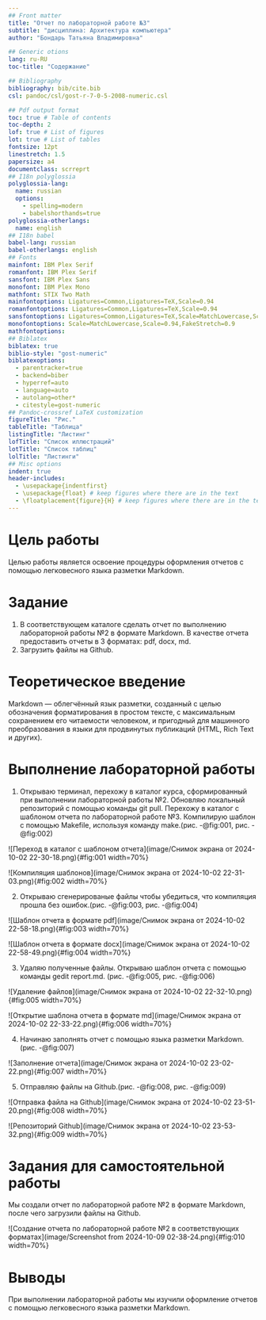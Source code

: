 ```yaml
---
## Front matter
title: "Отчет по лабораторной работе №3"
subtitle: "дисциплина: Архитектура компьютера"
author: "Бондарь Татьяна Владимировна"

## Generic otions
lang: ru-RU
toc-title: "Содержание"

## Bibliography
bibliography: bib/cite.bib
csl: pandoc/csl/gost-r-7-0-5-2008-numeric.csl

## Pdf output format
toc: true # Table of contents
toc-depth: 2
lof: true # List of figures
lot: true # List of tables
fontsize: 12pt
linestretch: 1.5
papersize: a4
documentclass: scrreprt
## I18n polyglossia
polyglossia-lang:
  name: russian
  options:
	- spelling=modern
	- babelshorthands=true
polyglossia-otherlangs:
  name: english
## I18n babel
babel-lang: russian
babel-otherlangs: english
## Fonts
mainfont: IBM Plex Serif
romanfont: IBM Plex Serif
sansfont: IBM Plex Sans
monofont: IBM Plex Mono
mathfont: STIX Two Math
mainfontoptions: Ligatures=Common,Ligatures=TeX,Scale=0.94
romanfontoptions: Ligatures=Common,Ligatures=TeX,Scale=0.94
sansfontoptions: Ligatures=Common,Ligatures=TeX,Scale=MatchLowercase,Scale=0.94
monofontoptions: Scale=MatchLowercase,Scale=0.94,FakeStretch=0.9
mathfontoptions:
## Biblatex
biblatex: true
biblio-style: "gost-numeric"
biblatexoptions:
  - parentracker=true
  - backend=biber
  - hyperref=auto
  - language=auto
  - autolang=other*
  - citestyle=gost-numeric
## Pandoc-crossref LaTeX customization
figureTitle: "Рис."
tableTitle: "Таблица"
listingTitle: "Листинг"
lofTitle: "Список иллюстраций"
lotTitle: "Список таблиц"
lolTitle: "Листинги"
## Misc options
indent: true
header-includes:
  - \usepackage{indentfirst}
  - \usepackage{float} # keep figures where there are in the text
  - \floatplacement{figure}{H} # keep figures where there are in the text
---
```


# Цель работы

Целью работы является освоение процедуры оформления отчетов с помощью легковесного языка разметки Markdown.

# Задание

1. В соответствующем каталоге сделать отчет по выполнению лабораторной работы №2 в формате Markdown. В качестве отчета предоставить отчеты в 3 форматах: pdf, docx, md.
2. Загрузить файлы на Github.

# Теоретическое введение

Markdown — облегчённый язык разметки, созданный с целью обозначения форматирования в простом тексте, с максимальным сохранением его читаемости человеком, и пригодный для машинного преобразования в языки для продвинутых публикаций (HTML, Rich Text и других). 

# Выполнение лабораторной работы

1. Открываю терминал, перехожу в каталог курса, сформированный при выполнении лабораторной работы №2. Обновляю локальный репозиторий с помощью команды git pull. Перехожу в каталог с шаблоном отчета по лабораторной работе №3. Компилирую шаблон с помощью Makefile, используя команду make.(рис. -@fig:001, рис. -@fig:002)

![Переход в каталог с шаблоном отчета](image/Снимок экрана от 2024-10-02 22-30-18.png){#fig:001 width=70%}

![Компиляция шаблонов](image/Снимок экрана от 2024-10-02 22-31-03.png){#fig:002 width=70%}

2. Открываю сгенерированые файлы чтобы убедиться, что компиляция прошла без ошибок.(рис. -@fig:003, рис. -@fig:004)

![Шаблон отчета в формате pdf](image/Снимок экрана от 2024-10-02 22-58-18.png){#fig:003 width=70%}

![Шаблон отчета в формате docx](image/Снимок экрана от 2024-10-02 22-58-49.png){#fig:004 width=70%}

3. Удаляю полученные файлы. Открываю шаблон отчета с помощью команды gedit report.md. (рис. -@fig:005, рис. -@fig:006)

![Удаление файлов](image/Снимок экрана от 2024-10-02 22-32-10.png){#fig:005 width=70%}

![Открытие шаблона отчета в формате md](image/Снимок экрана от 2024-10-02 22-33-22.png){#fig:006 width=70%}

4. Начинаю заполнять отчет с помощью языка разметки Markdown. (рис. -@fig:007)

![Заполнение отчета](image/Снимок экрана от 2024-10-02 23-02-22.png){#fig:007 width=70%}

5. Отправляю файлы на Github.(рис. -@fig:008, рис. -@fig:009)

![Отправка файла на Github](image/Снимок экрана от 2024-10-02 23-51-20.png){#fig:008 width=70%}

![Репозиторий Github](image/Снимок экрана от 2024-10-02 23-53-32.png){#fig:009 width=70%}

# Задания для самостоятельной работы
Мы создали отчет по лабораторной работе №2 в формате Markdown, после чего загрузили файлы на Github.

![Создание отчета по лабораторной работе №2 в соответствующих форматах](image/Screenshot from 2024-10-09 02-38-24.png){#fig:010 width=70%}

# Выводы

При выполнении лабораторной работы мы изучили оформление отчетов с помощью легковесного языка разметки Markdown. 


